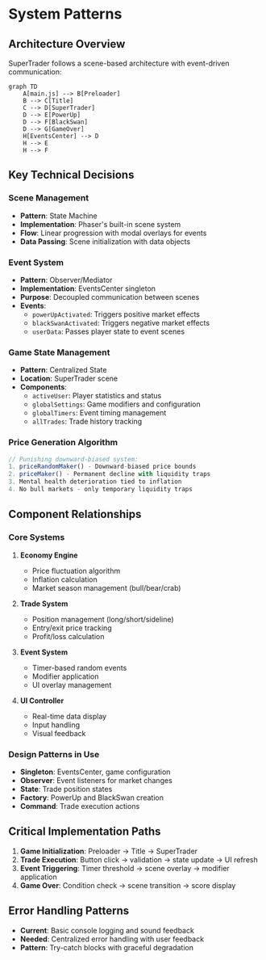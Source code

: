 # System Patterns

## Architecture Overview
SuperTrader follows a scene-based architecture with event-driven communication:

```mermaid
graph TD
    A[main.js] --> B[Preloader]
    B --> C[Title]
    C --> D[SuperTrader]
    D --> E[PowerUp]
    D --> F[BlackSwan]
    D --> G[GameOver]
    H[EventsCenter] --> D
    H --> E
    H --> F
```

## Key Technical Decisions

### Scene Management
- **Pattern**: State Machine
- **Implementation**: Phaser's built-in scene system
- **Flow**: Linear progression with modal overlays for events
- **Data Passing**: Scene initialization with data objects

### Event System
- **Pattern**: Observer/Mediator
- **Implementation**: EventsCenter singleton
- **Purpose**: Decoupled communication between scenes
- **Events**: 
  - `powerUpActivated`: Triggers positive market effects
  - `blackSwanActivated`: Triggers negative market effects
  - `userData`: Passes player state to event scenes

### Game State Management
- **Pattern**: Centralized State
- **Location**: SuperTrader scene
- **Components**:
  - `activeUser`: Player statistics and status
  - `globalSettings`: Game modifiers and configuration
  - `globalTimers`: Event timing management
  - `allTrades`: Trade history tracking

### Price Generation Algorithm
```javascript
// Punishing downward-biased system:
1. priceRandomMaker() - Downward-biased price bounds
2. priceMaker() - Permanent decline with liquidity traps
3. Mental health deterioration tied to inflation
4. No bull markets - only temporary liquidity traps
```

## Component Relationships

### Core Systems
1. **Economy Engine**
   - Price fluctuation algorithm
   - Inflation calculation
   - Market season management (bull/bear/crab)

2. **Trade System**
   - Position management (long/short/sideline)
   - Entry/exit price tracking
   - Profit/loss calculation

3. **Event System**
   - Timer-based random events
   - Modifier application
   - UI overlay management

4. **UI Controller**
   - Real-time data display
   - Input handling
   - Visual feedback

### Design Patterns in Use
- **Singleton**: EventsCenter, game configuration
- **Observer**: Event listeners for market changes
- **State**: Trade position states
- **Factory**: PowerUp and BlackSwan creation
- **Command**: Trade execution actions

## Critical Implementation Paths
1. **Game Initialization**: Preloader → Title → SuperTrader
2. **Trade Execution**: Button click → validation → state update → UI refresh
3. **Event Triggering**: Timer threshold → scene overlay → modifier application
4. **Game Over**: Condition check → scene transition → score display

## Error Handling Patterns
- **Current**: Basic console logging and sound feedback
- **Needed**: Centralized error handling with user feedback
- **Pattern**: Try-catch blocks with graceful degradation
